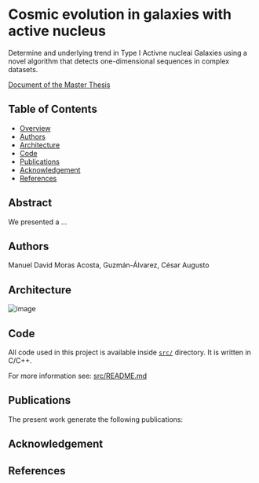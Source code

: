 # Cosmic evolution in galaxies with active nucleus 

Determine and underlying trend in Type I Activne nucleai Galaxies using a novel algorithm that detects one-dimensional sequences in complex datasets.

[Document of the Master Thesis](https://1drv.ms/w/s!AhVCX2iWzgmbhQgoTzNTDx9adnzd?e=Y8L41l)

## Table of Contents

- [Overview](#overview)
- [Authors](#Authors)
- [Architecture](#architecture)
- [Code](#code)
- [Publications](#publications)
- [Acknowledgement](#acknowledgement)
- [References](#references)

## Abstract

We presented a ...

## Authors
Manuel David Moras Acosta, Guzmán-Álvarez, César Augusto


## Architecture

![image](https://user-images.githubusercontent.com/15159632/111384462-d2d98d80-86a9-11eb-8b58-5c0a937c8351.png)


## Code

All code used in this project is available inside [`src/`](src) directory. It is written in C/C++.

For more information see: [src/README.md](src/README.md)

## Publications

The present work generate the following publications:


## Acknowledgement


## References

